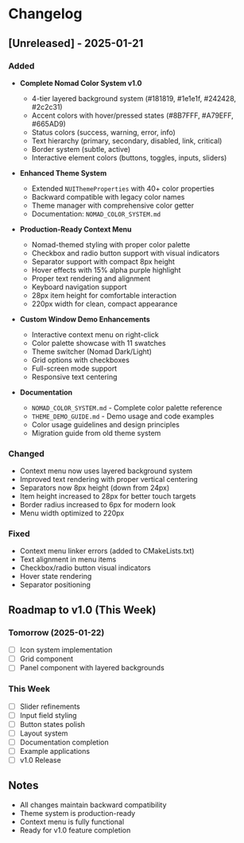 # Changelog

## [Unreleased] - 2025-01-21

### Added
- **Complete Nomad Color System v1.0**
  - 4-tier layered background system (#181819, #1e1e1f, #242428, #2c2c31)
  - Accent colors with hover/pressed states (#8B7FFF, #A79EFF, #665AD9)
  - Status colors (success, warning, error, info)
  - Text hierarchy (primary, secondary, disabled, link, critical)
  - Border system (subtle, active)
  - Interactive element colors (buttons, toggles, inputs, sliders)
  
- **Enhanced Theme System**
  - Extended `NUIThemeProperties` with 40+ color properties
  - Backward compatible with legacy color names
  - Theme manager with comprehensive color getter
  - Documentation: `NOMAD_COLOR_SYSTEM.md`

- **Production-Ready Context Menu**
  - Nomad-themed styling with proper color palette
  - Checkbox and radio button support with visual indicators
  - Separator support with compact 8px height
  - Hover effects with 15% alpha purple highlight
  - Proper text rendering and alignment
  - Keyboard navigation support
  - 28px item height for comfortable interaction
  - 220px width for clean, compact appearance

- **Custom Window Demo Enhancements**
  - Interactive context menu on right-click
  - Color palette showcase with 11 swatches
  - Theme switcher (Nomad Dark/Light)
  - Grid options with checkboxes
  - Full-screen mode support
  - Responsive text centering

- **Documentation**
  - `NOMAD_COLOR_SYSTEM.md` - Complete color palette reference
  - `THEME_DEMO_GUIDE.md` - Demo usage and code examples
  - Color usage guidelines and design principles
  - Migration guide from old theme system

### Changed
- Context menu now uses layered background system
- Improved text rendering with proper vertical centering
- Separators now 8px height (down from 24px)
- Item height increased to 28px for better touch targets
- Border radius increased to 6px for modern look
- Menu width optimized to 220px

### Fixed
- Context menu linker errors (added to CMakeLists.txt)
- Text alignment in menu items
- Checkbox/radio button visual indicators
- Hover state rendering
- Separator positioning

## Roadmap to v1.0 (This Week)

### Tomorrow (2025-01-22)
- [ ] Icon system implementation
- [ ] Grid component
- [ ] Panel component with layered backgrounds

### This Week
- [ ] Slider refinements
- [ ] Input field styling
- [ ] Button states polish
- [ ] Layout system
- [ ] Documentation completion
- [ ] Example applications
- [ ] v1.0 Release

## Notes
- All changes maintain backward compatibility
- Theme system is production-ready
- Context menu is fully functional
- Ready for v1.0 feature completion

